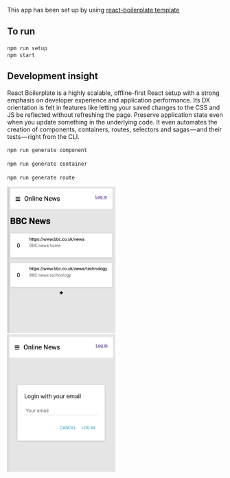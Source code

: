 This app has been set up by using [react-boilerplate template](https://github.com/mxstbr/react-boilerplate)

## To run
    npm run setup
    npm start


## Development insight

React Boilerplate is a highly scalable, offline-first React setup with a strong emphasis on developer experience and application performance. Its DX orientation is felt in features like letting your saved changes to the CSS and JS be reflected without refreshing the page. Preserve application state even when you update something in the underlying code. It even automates the creation of components, containers, routes, selectors and sagas — and their tests — right from the CLI. 

```
npm run generate component

npm run generate container

npm run generate route

```

<img src="https://github.com/lisaliwebdesign/LinksApp/blob/master/app/screen/list.png" alt="List screenshot" width="50%"/>

<img src="https://github.com/lisaliwebdesign/LinksApp/blob/master/app/screen/login.png" alt="login screenshot" width="50%"/>
